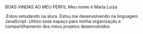BOAS VINDAS AO MEU PERFIL
Meu nome é Maria Luiza

.Estou estudando na alura
.Estou me desenvolvendo na linguagem JavaScript
.Utilizo esse espaço para minha organização e compartilhamento dos meus projetos desenvolvidos

